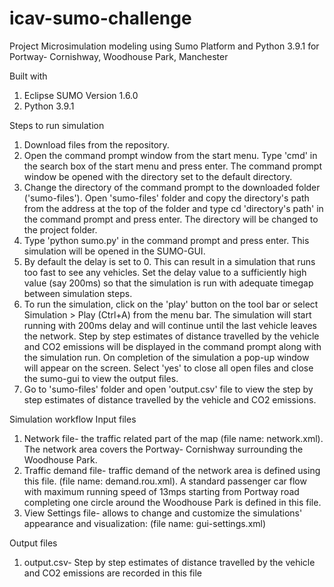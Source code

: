 # icav-sumo-challenge

Project
Microsimulation modeling using Sumo Platform and Python 3.9.1 for Portway- Cornishway, Woodhouse Park, Manchester 

Built with
1. Eclipse SUMO Version 1.6.0
2. Python 3.9.1

Steps to run simulation
1. Download files from the repository.
2. Open the command prompt window from the start menu. Type 'cmd' in the search box of the start menu and press enter. The command prompt window be opened with the directory set to the default directory. 
3. Change the directory of the command prompt to the downloaded folder ('sumo-files'). Open 'sumo-files' folder and copy the directory's path from the address at the top of the folder and type cd 'directory's path' in the command prompt and press enter. The directory will be changed to the project folder.
4. Type 'python sumo.py' in the command prompt and press enter. This simulation will be opened in the SUMO-GUI.
5. By default the delay is set to 0. This can result in a simulation that runs too fast to see any vehicles. Set the delay value to a sufficiently high value (say 200ms) so that the simulation is run with adequate timegap between simulation steps.
6. To run the simulation, click on the 'play' button on the tool bar or select Simulation > Play (Ctrl+A) from the menu bar. The simulation will start running with 200ms delay and will continue until the last vehicle leaves the network. Step by step estimates of distance travelled by the vehicle and CO2 emissions will be displayed in the command prompt along with the simulation run. 
On completion of the simulation a pop-up window will appear on the screen. Select 'yes' to close all open files and close the sumo-gui to view the output files. 
7. Go to 'sumo-files' folder and open 'output.csv' file to view the step by step estimates of distance travelled by the vehicle and CO2 emissions.

Simulation workflow
Input files
1. Network file- the traffic related part of the map (file name: network.xml). The network area covers the Portway- Cornishway surrounding the Woodhouse Park.
2. Traffic demand file- traffic demand of the network area is defined using this file. (file name: demand.rou.xml). A standard passenger car flow with maximum running speed of 13mps starting from Portway road completing one circle around the Woodhouse Park is defined in this file.
3. View Settings file- allows to change and customize the simulations' appearance and visualization: (file name: gui-settings.xml)

Output files
1. output.csv- Step by step estimates of distance travelled by the vehicle and CO2 emissions are recorded in this file

